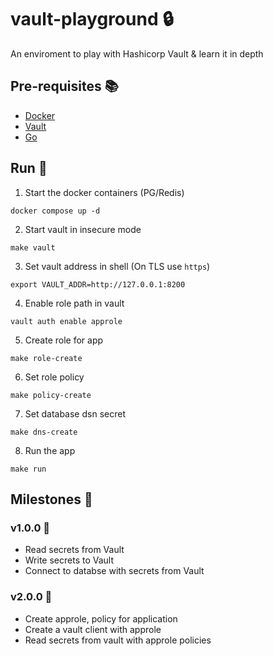 # vault-playground 🔒
An enviroment to play with Hashicorp Vault &amp; learn it in depth

## Pre-requisites 📚

- [Docker](https://www.docker.com/)
- [Vault](https://www.vaultproject.io/)
- [Go](https://go.dev/doc/install)

## Run 💨

1. Start the docker containers (PG/Redis)
```shell
docker compose up -d
```

2. Start vault in insecure mode
```shell
make vault
```

3. Set vault address in shell (On TLS use `https`)
```shell
export VAULT_ADDR=http://127.0.0.1:8200
```

4. Enable role path in vault
```shell
vault auth enable approle
```

5. Create role for app
```shell
make role-create
```

6. Set role policy
```shell
make policy-create
```

7. Set database dsn secret
```shell
make dns-create
```

8. Run the app
```shell
make run
```

## Milestones 🚀

### v1.0.0 🎯
- Read secrets from Vault
- Write secrets to Vault
- Connect to databse with secrets from Vault

### v2.0.0 🎯
- Create approle, policy for application
- Create a vault client with approle
- Read secrets from vault with approle policies